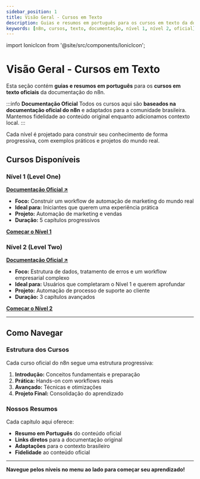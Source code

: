 ```yaml
---
sidebar_position: 1
title: Visão Geral - Cursos em Texto
description: Guias e resumos em português para os cursos em texto da documentação oficial do n8n.
keywords: [n8n, cursos, texto, documentação, nível 1, nível 2, oficial]
---
```


import IonicIcon from '@site/src/components/IonicIcon';

# <IonicIcon name="reader-outline" size={32} color="#ea4b71" /> Visão Geral - Cursos em Texto

Esta seção contém **guias e resumos em português** para os **cursos em texto oficiais** da documentação do n8n.

:::info <IonicIcon name="information-circle-outline" size={18} color="#3b82f6" /> **Documentação Oficial**
Todos os cursos aqui são **baseados na documentação oficial do n8n** e adaptados para a comunidade brasileira. Mantemos fidelidade ao conteúdo original enquanto adicionamos contexto local.
:::

Cada nível é projetado para construir seu conhecimento de forma progressiva, com exemplos práticos e projetos do mundo real.

## <IonicIcon name="school-outline" size={24} color="#ea4b71" /> Cursos Disponíveis

### <IonicIcon name="play-circle-outline" size={20} color="#10b981" /> Nível 1 (Level One)

**<IonicIcon name="link-outline" size={16} color="#ea4b71" /> [Documentação Oficial ↗](https://docs.n8n.io/courses/level-one/)**

- <IonicIcon name="checkmark-outline" size={16} color="#6b7280" /> **Foco:** Construir um workflow de automação de marketing do mundo real
- <IonicIcon name="checkmark-outline" size={16} color="#6b7280" /> **Ideal para:** Iniciantes que querem uma experiência prática
- <IonicIcon name="checkmark-outline" size={16} color="#6b7280" /> **Projeto:** Automação de marketing e vendas
- <IonicIcon name="checkmark-outline" size={16} color="#6b7280" /> **Duração:** 5 capítulos progressivos

**<IonicIcon name="arrow-forward-outline" size={16} color="#ea4b71" /> [Começar o Nível 1](nivel-um/capitulo-1)**

### <IonicIcon name="trending-up-outline" size={20} color="#10b981" /> Nível 2 (Level Two)

**<IonicIcon name="link-outline" size={16} color="#ea4b71" /> [Documentação Oficial ↗](https://docs.n8n.io/courses/level-two/)**

- <IonicIcon name="checkmark-outline" size={16} color="#6b7280" /> **Foco:** Estrutura de dados, tratamento de erros e um workflow empresarial complexo
- <IonicIcon name="checkmark-outline" size={16} color="#6b7280" /> **Ideal para:** Usuários que completaram o Nível 1 e querem aprofundar
- <IonicIcon name="checkmark-outline" size={16} color="#6b7280" /> **Projeto:** Automação de processo de suporte ao cliente
- <IonicIcon name="checkmark-outline" size={16} color="#6b7280" /> **Duração:** 3 capítulos avançados

**<IonicIcon name="arrow-forward-outline" size={16} color="#ea4b71" /> [Começar o Nível 2](nivel-dois/capitulo-1)**

---

## <IonicIcon name="compass-outline" size={24} color="#ea4b71" /> Como Navegar

### <IonicIcon name="navigate-outline" size={20} color="#10b981" /> Estrutura dos Cursos

Cada curso oficial do n8n segue uma estrutura progressiva:

1. **<IonicIcon name="book-outline" size={16} color="#6b7280" /> Introdução:** Conceitos fundamentais e preparação
2. **<IonicIcon name="construct-outline" size={16} color="#6b7280" /> Prática:** Hands-on com workflows reais
3. **<IonicIcon name="trending-up-outline" size={16} color="#6b7280" /> Avançado:** Técnicas e otimizações
4. **<IonicIcon name="checkmark-circle-outline" size={16} color="#6b7280" /> Projeto Final:** Consolidação do aprendizado

### <IonicIcon name="bulb-outline" size={20} color="#10b981" /> Nossos Resumos

Cada capítulo aqui oferece:

- <IonicIcon name="document-text-outline" size={16} color="#6b7280" /> **Resumo em Português** do conteúdo oficial
- <IonicIcon name="link-outline" size={16} color="#6b7280" /> **Links diretos** para a documentação original
- <IonicIcon name="create-outline" size={16} color="#6b7280" /> **Adaptações** para o contexto brasileiro
- <IonicIcon name="shield-checkmark-outline" size={16} color="#6b7280" /> **Fidelidade** ao conteúdo oficial

---

**<IonicIcon name="navigate-outline" size={16} color="#ea4b71" /> Navegue pelos níveis no menu ao lado para começar seu aprendizado!** 